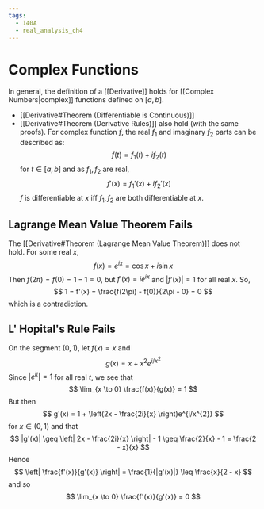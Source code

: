 ```yaml
---
tags:
  - 140A
  - real_analysis_ch4
---
```

# Complex Functions
In general, the definition of a [[Derivative]] holds for [[Complex Numbers|complex]] functions defined on $[a,b]$.
- [[Derivative#Theorem (Differentiable is Continuous)]]
- [[Derivative#Theorem (Derivative Rules)]]
also hold (with the same proofs). For complex function $f$, the real $f_1$ and imaginary $f_{2}$ parts can be described as:
$$
f(t) = f_{1}(t) + if_{2}(t)
$$
for $t \in [a, b]$ and as $f_{1}, f_{2}$ are real, 
$$
f'(x) = f_{1}'(x) + if_{2}'(x)
$$
$f$ is differentiable at $x$ iff $f_{1}, f_{2}$ are both differentiable at $x$. 
## Lagrange Mean Value Theorem Fails
The [[Derivative#Theorem (Lagrange Mean Value Theorem)]] does not hold. For some real $x$, 
$$
f(x) = e^{ix} = \cos x + i \sin x 
$$
Then $f(2\pi) = f(0) = 1 - 1 = 0$, but $f'(x) = ie^{ix}$ and $|f'(x)| = 1$ for all real $x$. So, 
$$
1 = f'(x) = \frac{f(2\pi) - f(0)}{2\pi - 0} = 0
$$
which is a contradiction. 

## L' Hopital's Rule Fails
On the segment $(0, 1)$, let $f(x) = x$ and
$$
g(x) = x + x^{2}e^{i/x^{2}}
$$
Since $|e^{it}| = 1$ for all real $t$, we see that 
$$
\lim_{x \to 0} \frac{f(x)}{g(x)} = 1
$$
But then 
$$
g'(x) = 1 + \left(2x - \frac{2i}{x} \right)e^{i/x^{2}}
$$
for $x \in (0, 1)$ and that 
$$
|g'(x)| \geq \left| 2x - \frac{2i}{x} \right| - 1 \geq \frac{2}{x} - 1 = \frac{2 - x}{x}
$$
Hence 
$$
\left| \frac{f'(x)}{g'(x)} \right| = \frac{1}{|g'(x)|} \leq \frac{x}{2 - x}
$$
and so 
$$
\lim_{x \to 0} \frac{f'(x)}{g'(x)} = 0
$$
